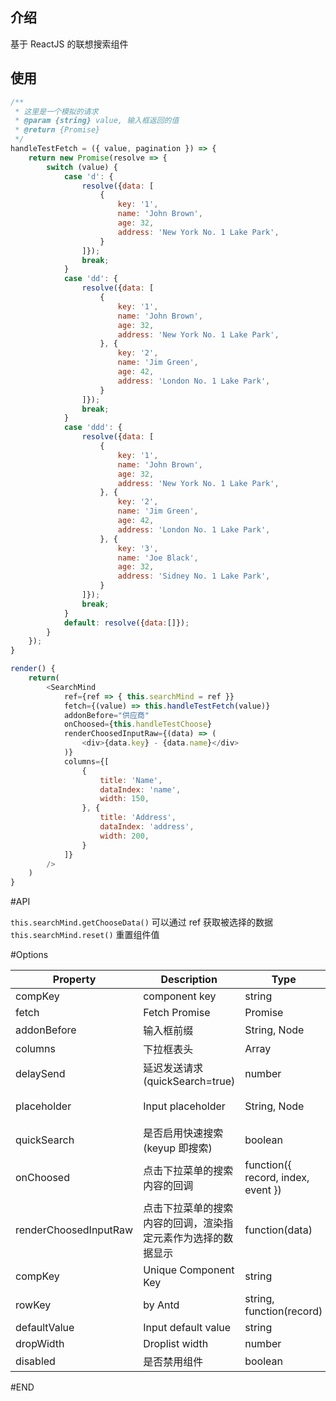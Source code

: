 
## 介绍

基于 ReactJS 的联想搜索组件

## 使用

```js
/**
 * 这里是一个模拟的请求
 * @param {string} value, 输入框返回的值
 * @return {Promise}
 */
handleTestFetch = ({ value, pagination }) => {
    return new Promise(resolve => {
        switch (value) {
            case 'd': {
                resolve({data: [
                    {
                        key: '1',
                        name: 'John Brown',
                        age: 32,
                        address: 'New York No. 1 Lake Park',
                    }
                ]});
                break;
            }
            case 'dd': {
                resolve({data: [
                    {
                        key: '1',
                        name: 'John Brown',
                        age: 32,
                        address: 'New York No. 1 Lake Park',
                    }, {
                        key: '2',
                        name: 'Jim Green',
                        age: 42,
                        address: 'London No. 1 Lake Park',
                    }
                ]});
                break;
            }
            case 'ddd': {
                resolve({data: [
                    {
                        key: '1',
                        name: 'John Brown',
                        age: 32,
                        address: 'New York No. 1 Lake Park',
                    }, {
                        key: '2',
                        name: 'Jim Green',
                        age: 42,
                        address: 'London No. 1 Lake Park',
                    }, {
                        key: '3',
                        name: 'Joe Black',
                        age: 32,
                        address: 'Sidney No. 1 Lake Park',
                    }
                ]});
                break;
            }
            default: resolve({data:[]});
        }
    });
}

render() {
    return(
        <SearchMind
            ref={ref => { this.searchMind = ref }}
            fetch={(value) => this.handleTestFetch(value)}
            addonBefore="供应商"
            onChoosed={this.handleTestChoose}
            renderChoosedInputRaw={(data) => (
                <div>{data.key} - {data.name}</div>
            )}
            columns={[
                {
                    title: 'Name',
                    dataIndex: 'name',
                    width: 150,
                }, {
                    title: 'Address',
                    dataIndex: 'address',
                    width: 200,
                }
            ]}
        />
    )
}
```

#API

`this.searchMind.getChooseData()` 可以通过 ref 获取被选择的数据
`this.searchMind.reset()` 重置组件值


#Options

| Property             | Description           | Type       |  Default  |
|---------------- |----------------|----------|----------|
| compKey | component key | string | null  |
| fetch | Fetch Promise | Promise | null  |
| addonBefore | 输入框前缀 | String, Node |  |
| columns | 下拉框表头 | Array | null |
| delaySend | 延迟发送请求(quickSearch=true) | number | 320(ms) |
| placeholder | Input placeholder | String, Node | '请输入内容' |
| quickSearch | 是否启用快速搜索(keyup 即搜索) | boolean | true |
| onChoosed | 点击下拉菜单的搜索内容的回调 | function({ record, index, event }) |  |
| renderChoosedInputRaw | 点击下拉菜单的搜索内容的回调，渲染指定元素作为选择的数据显示 | function(data) |  |
| compKey | Unique Component Key | string | null  |
| rowKey | by Antd | string, function(record) | 'id'  |
| defaultValue | Input default value | string | ''  |
| dropWidth | Droplist width | number|null | null  |
| disabled | 是否禁用组件 | boolean | false  |





#END